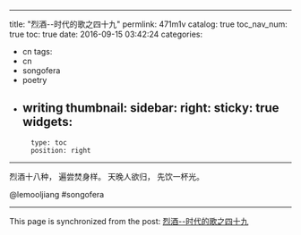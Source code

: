 
---
title: "烈酒--时代的歌之四十九"
permlink: 471m1v
catalog: true
toc_nav_num: true
toc: true
date: 2016-09-15 03:42:24
categories:
- cn
tags:
- cn
- songofera
- poetry
- writing
thumbnail: 
sidebar:
    right:
        sticky: true
widgets:
    -
        type: toc
        position: right
---


烈酒十八种，
遍尝焚身样。
天晚人欲归，
先饮一杯光。

   @lemooljiang       #songofera

- - -

This page is synchronized from the post: [烈酒--时代的歌之四十九](https://steemit.com/@lemooljiang/471m1v)
